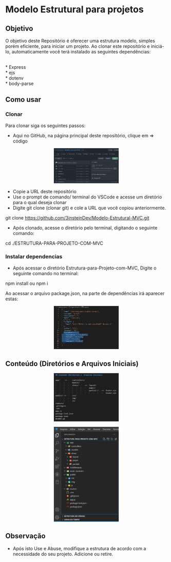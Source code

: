 # Modelo Estrutural para projetos

## Objetivo

O objetivo deste Repositório é oferecer uma estrutura modelo, simples porém eficiente, para iniciar um projeto.
Ao clonar este repositório e iniciá-lo, automaticamente você terá instalado as seguintes dependências:

<br> * Express
<br> * ejs
<br> * dotenv
<br> * body-parse

## Como usar

### Clonar

Para clonar siga os seguintes passos:

* Aqui no GitHub, na página principal deste repositório, clique em => código
<p float="left" align="center">
  <img src="./public/img/Clonar-repositorio.png" width="40%" />  
</p>

* Copie a URL deste repositório
* Use o prompt de comando/ terminal do VSCode e acesse um diretório para o qual deseja clonar
* Digite git clone (clonar git) e cole a URL que você copiou anteriormente.

git clone https://github.com/3insteinDev/Modelo-Estrutural-MVC.git

* Após clonado, acesse o diretório pelo terminal, digitando o seguinte comando:

cd ./ESTRUTURA-PARA-PROJETO-COM-MVC


### Instalar dependencias
* Após acessar o diretório Estrutura-para-Projeto-com-MVC, Digite o seguinte comando no terminal:

npm install   ou   npm i

Ao acessar o arquivo package.json, na parte de dependências irá aparecer estas:

<p float="left" align="center">
  <img src="./public/img/package-dependencies.png" width="40%" />  
</p>


## Conteúdo (Diretórios e  Arquivos Iniciais)

<p float="left" align="center">
  <img src="./public/img/Estrutura-diretorios.png" width="40%" />  
</p>

<p float="left" align="center">
  <img src="./public/img/Modelo.png" width="40%" />  
</p>

## Observação
* Após isto Use e Abuse, modifique a estrutura de acordo com a necessidade do seu projeto. Adicione ou retire.